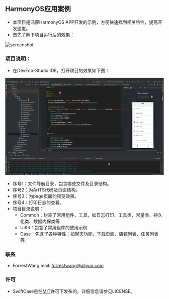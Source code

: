 ## HarmonyOS应用案例

- 本项目是鸿蒙HarmonyOS APP开发的示例，方便快速找到相关特性，提高开发速度。
- 首先了解下项目运行后的效果：

![screenshot](doc/HarmonyOSAppCase.gif)



### 项目说明：

- 在DevEco-Studio IDE，打开项目的效果如下图：

![screenshot](doc/hs_code.jpg)

- 序号1：文件导航目录，包含哪些文件及目录结构。
- 序号2：为ArtTS代码及页面结构。
- 序号3：为page页面的预览效果。
- 序号4：打印日志的查看。
- 项目目录说明：
  - Common：封装了常用组件、工具，如日志打印、工具类、常量类、持久化类、数据内保类等
  - UiKit：包含了常用组件的使用示例
  - Case：包含了各种特性：如聊天功能、下载页面、店铺列表、任务列表等。



### 联系

- ForrestWang mail: forrestwang@aliyun.com

### 许可

- SwiftCase是在[MIT](./LICENSE.txt)许可下发布的。详细信息请参见LICENSE。









